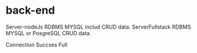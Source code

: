 # back-end
Server-nodeJs RDBMS MYSQL includ CRUD data.
ServerFullstack RDBMS MYSQL or PosgreSQL CRUD data.

Connection Succses Full
